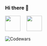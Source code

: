 ### Hi there 👋

<div class='container'>
<img style="height: auto; width: 50;" class="img" src="https://github-readme-stats.vercel.app/api?username=fgokmenoglu&show_icons=true&theme=tokyonight" />
&nbsp;
&nbsp;
<img style="height: auto; width: 50;" class="img" src="https://github-readme-stats.vercel.app/api/top-langs/?username=fgokmenoglu&theme=tokyonight&langs_count=8&layout=compact" /></div>
</div>

![Codewars](https://github.r2v.ch/codewars?user=fgokmenoglu&name=true&top_languages=true&stroke=%23b362ff&theme=midnight_purple)

<!--
**fgokmenoglu/fgokmenoglu** is a ✨ _special_ ✨ repository because its `README.md` (this file) appears on your GitHub profile.

Here are some ideas to get you started:

- 🔭 I’m currently working on ...
- 🌱 I’m currently learning ...
- 👯 I’m looking to collaborate on ...
- 🤔 I’m looking for help with ...
- 💬 Ask me about ...
- 📫 How to reach me: ...
- 😄 Pronouns: ...
- ⚡ Fun fact: ...
-->
